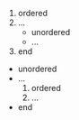   1. ordered
  2. ...
     * unordered
     * ...
  3. end

  * unordered
  * ...
    1. ordered
    2. ...
  * end
